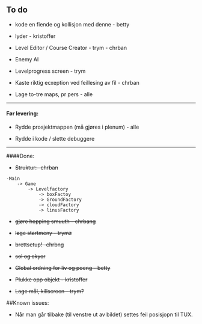 
## To do



* kode en fiende og kollisjon med denne - betty

* lyder - kristoffer 

* Level Editor / Course Creator - trym - chrban

* Enemy AI

* Levelprogress screen - trym

* Kaste riktig ecxeption ved feillesing av fil - chrban

* Lage to-tre maps, pr pers - alle
________________________________________________
#### Før levering:

* Rydde prosjektmappen (må gjøres i plenum) - alle

* Rydde i kode / slette debuggere
________________________________________________
####Done:
* ~~Struktur: -chrban~~
```
-Main
	-> Game
		-> Levelfactory
			-> boxFactoy
			-> GroundFactory
			-> cloudFactory
			-> linusFactory
```
* ~~gjøre hopping smuuth - chrbang~~

* ~~lage startmeny - trymz~~

* ~~brettsetup! -chrbng~~

* ~~sol og skyer~~

* ~~Global ordning for liv og poeng - betty~~

* ~~Plukke opp objekt - kristoffer~~

* ~~Lage mål, killscreen - trym?~~




 ##Known issues:

 * Når man går tilbake (til venstre ut av bildet) settes feil posisjopn til TUX.
